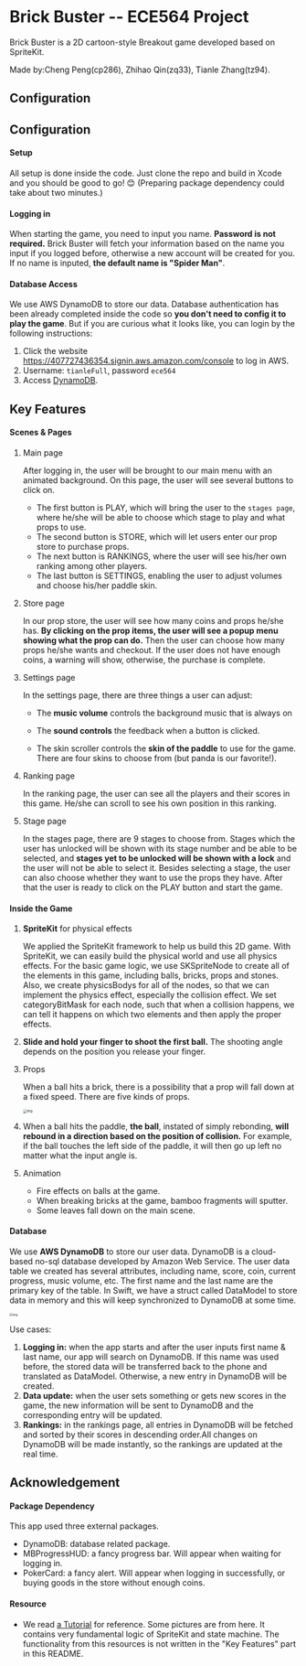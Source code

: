 # **Brick** Buster -- ECE564 Project

Brick Buster is a 2D cartoon-style Breakout game developed based on SpriteKit.

Made by:Cheng Peng(cp286), Zhihao Qin(zq33), Tianle Zhang(tz94).

## Configuration

## Configuration

#### Setup

All setup is done inside the code. Just clone the repo and build in Xcode and you should be good to go! 😊 (Preparing package dependency could take about two minutes.)

#### Logging in

When starting the game, you need to input you name. **Password is not required.** Brick Buster will fetch your information based on the name you input if you logged before, otherwise a new account will be created for you. If no name is inputed, **the default name is "Spider Man"**.

#### Database Access

We use AWS DynamoDB to store our data. Database authentication has been already completed inside the code so **you don't need to config it to play the game**. But if you are curious what it looks like, you can login by the following instructions:

1. Click the website https://407727436354.signin.aws.amazon.com/console to log in AWS.
2. Username: `tianleFull`, password `ece564`
3. Access [DynamoDB](https://console.aws.amazon.com/dynamodb/home?region=us-east-1#tables:selected=GameUserData;tab=items).



## Key Features

#### Scenes & Pages

1. Main page

   After logging in, the user will be brought to our main menu with an animated background. On this page, the user will see several buttons to click on. 

   - The first button is PLAY, which will bring the user to the `stages page`, where he/she will be able to choose which stage to play and what props to use. 
   - The second button is STORE, which will let users enter our prop store to purchase props. 
   - The next button is RANKINGS, where the user will see his/her own ranking among other players. 
   - The last button is SETTINGS, enabling the user to adjust volumes and choose his/her paddle skin.

2. Store page

   In our prop store, the user will see how many coins and props he/she has. **By clicking on the prop items, the user will see a popup menu showing what the prop can do.** Then the user can choose how many props he/she wants and checkout. If the user does not have enough coins, a warning will show, otherwise, the purchase is complete.

3. Settings page

   In the settings page, there are three things a user can adjust:

   - The **music volume** controls the background music that is always on

   - The **sound controls** the feedback when a button is clicked. 
   - The skin scroller controls the **skin of the paddle** to use for the game. There are four skins to choose from (but panda is our favorite!).

4. Ranking page

   In the ranking page, the user can see all the players and their scores in this game. He/she can scroll to see his own position in this ranking.

5. Stage page

   In the stages page, there are 9 stages to choose from. Stages which the user has unlocked will be shown with its stage number and be able to be selected, and **stages yet to be unlocked will be shown with a lock** and the user will not be able to select it. Besides selecting a stage, the user can also choose whether they want to use the props they have. After that the user is ready to click on the PLAY button and start the game.



#### Inside the Game

1. **SpriteKit** for physical effects

   We applied the SpriteKit framework to help us build this 2D game. With SpriteKit, we can easily build the physical world and use all physics effects. For the basic game logic, we use SKSpriteNode to create all of the elements in this game, including balls, bricks, props and stones. Also, we create physicsBodys for all of the nodes, so that we can implement the physics effect, especially the collision effect. We set categoryBitMask for each node, such that when a collision happens, we can tell it happens on which two elements and then apply the proper effects.
   
2. **Slide and hold your finger to shoot the first ball.** The shooting angle depends on the position you release your finger.


3. Props

   When a ball hits a brick, there is a possibility that a prop will fall down at a fixed speed. There are five kinds of props.

   <img src="https://lh3.googleusercontent.com/Y0ffkGGiOWTEWpgWBMkJCC4l2azJSW-dLlrqBafcIOTWqAUhSdZCo4wBDnLQUHamsb9H8Hp_64b1Gvj43fqbmJ-__LQSYPwjIXCSQ21NYgvLEI2PaRcp4xbuhciMCXn0kras8wnI" alt="img" style="zoom:40%;" />

4. When a ball hits the paddle, **the ball**, instated of simply rebonding, **will** **rebound in a direction based on the position of collision.** For example, if the ball touches the left side of the paddle, it will then go up left  no matter what the input angle is.

5. Animation

   - Fire effects on balls at the game.
   - When breaking bricks at the game, bamboo fragments will sputter.
   - Some leaves fall down on the main scene.

#### Database

We use **AWS DynamoDB** to store our user data. DynamoDB is a cloud-based no-sql database developed by Amazon Web Service. The user data table we created has several attributes, including name, score, coin, current progress, music volume, etc. The first name and the last name are the primary key of the table. In Swift, we have a struct called DataModel to store data in memory and this will keep synchronized to DynamoDB at some time. 

<img src="https://lh6.googleusercontent.com/vHKpDDgtN4oZF-HtoIpg5Dbx1R8vX5DUaEQxrxNPyZ2kw2wdabcUkJOIUUN-M_sGDtUN8exR0qHkW9UErWXZIiqztU8rMdj9qOgdSNbpnceQLXLcjwYFbjdM5mmxjd4ZoLj6DCSJ" alt="img" style="zoom:35%;" />

Use cases:

1. **Logging in:** when the app starts and after the user inputs first name & last name, our app will search on DynamoDB. If this name was used before, the stored data will be transferred back to the phone and translated as DataModel. Otherwise, a new entry in DynamoDB will be created. 
2. **Data update:** when the user sets something or gets new scores in the game, the new information will be sent to DynamoDB and the corresponding entry will be updated.
3. **Rankings:** in the rankings page, all entries in DynamoDB will be fetched and sorted by their scores in descending order.All changes on DynamoDB will be made instantly, so the rankings are updated at the real time.



## Acknowledgement

#### Package Dependency

This app used three external packages.

- DynamoDB: database related package.
- MBProgressHUD: a fancy progress bar. Will appear when waiting for logging in.
- PokerCard: a fancy alert. Will appear when logging in successfully, or buying goods in the store without enough coins.

#### Resource

- We read [a Tutorial](https://www.raywenderlich.com/1160-how-to-make-a-breakout-game-with-spritekit-and-swift-part-2) for reference. Some pictures are from here. It contains very fundamental logic of SpriteKit and state machine. The functionality from this resources is not written in the "Key Features" part in this README.

